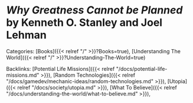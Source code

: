 # _Why Greatness Cannot be Planned_ by Kenneth O. Stanley and Joel Lehman

Categories: [Books]({{< relref "/" >}}?Books=true),
[Understanding The World]({{< relref "/" >}}?Understanding-The-World=true)

Backlinks: [Potential Life Missions]({{< relref "/docs/potential-life-missions.md" >}}), 
[Random Technologies]({{< relref "/docs/gamedev/mechanic-ideas/random-technologies.md" >}}), 
[Utopia]({{< relref "/docs/society/utopia.md" >}}), 
[What To Believe]({{< relref "/docs/understanding-the-world/what-to-believe.md" >}}), 
